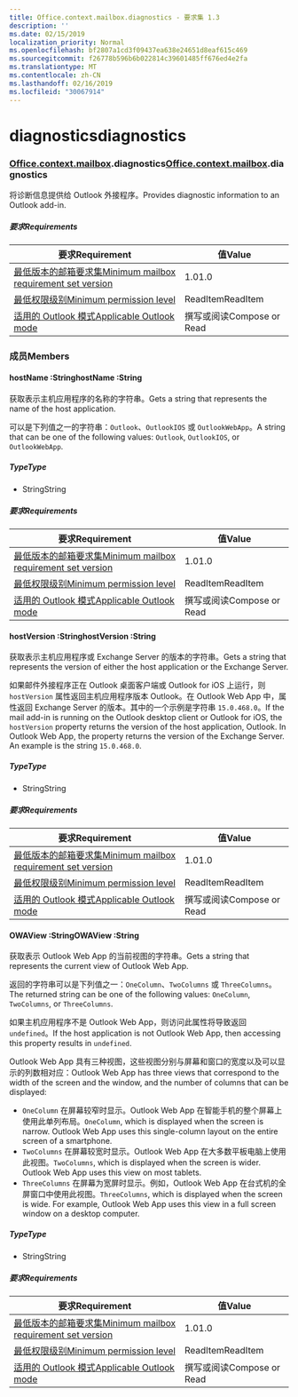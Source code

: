 ```yaml
---
title: Office.context.mailbox.diagnostics - 要求集 1.3
description: ''
ms.date: 02/15/2019
localization_priority: Normal
ms.openlocfilehash: bf2807a1cd3f09437ea638e24651d8eaf615c469
ms.sourcegitcommit: f26778b596b6b022814c39601485ff676ed4e2fa
ms.translationtype: MT
ms.contentlocale: zh-CN
ms.lasthandoff: 02/16/2019
ms.locfileid: "30067914"
---
```

# <a name="diagnostics"></a><span data-ttu-id="166d2-102">diagnostics</span><span class="sxs-lookup"><span data-stu-id="166d2-102">diagnostics</span></span>

### <a name="officeofficemdcontextofficecontextmdmailboxofficecontextmailboxmddiagnostics"></a><span data-ttu-id="166d2-103">[Office](Office.md)[.context](Office.context.md)[.mailbox](Office.context.mailbox.md).diagnostics</span><span class="sxs-lookup"><span data-stu-id="166d2-103">[Office](Office.md)[.context](Office.context.md)[.mailbox](Office.context.mailbox.md).diagnostics</span></span>

<span data-ttu-id="166d2-104">将诊断信息提供给 Outlook 外接程序。</span><span class="sxs-lookup"><span data-stu-id="166d2-104">Provides diagnostic information to an Outlook add-in.</span></span>

##### <a name="requirements"></a><span data-ttu-id="166d2-105">要求</span><span class="sxs-lookup"><span data-stu-id="166d2-105">Requirements</span></span>

|<span data-ttu-id="166d2-106">要求</span><span class="sxs-lookup"><span data-stu-id="166d2-106">Requirement</span></span>| <span data-ttu-id="166d2-107">值</span><span class="sxs-lookup"><span data-stu-id="166d2-107">Value</span></span>|
|---|---|
|[<span data-ttu-id="166d2-108">最低版本的邮箱要求集</span><span class="sxs-lookup"><span data-stu-id="166d2-108">Minimum mailbox requirement set version</span></span>](/office/dev/add-ins/reference/requirement-sets/outlook-api-requirement-sets)| <span data-ttu-id="166d2-109">1.0</span><span class="sxs-lookup"><span data-stu-id="166d2-109">1.0</span></span>|
|[<span data-ttu-id="166d2-110">最低权限级别</span><span class="sxs-lookup"><span data-stu-id="166d2-110">Minimum permission level</span></span>](https://docs.microsoft.com/outlook/add-ins/understanding-outlook-add-in-permissions)| <span data-ttu-id="166d2-111">ReadItem</span><span class="sxs-lookup"><span data-stu-id="166d2-111">ReadItem</span></span>|
|[<span data-ttu-id="166d2-112">适用的 Outlook 模式</span><span class="sxs-lookup"><span data-stu-id="166d2-112">Applicable Outlook mode</span></span>](https://docs.microsoft.com/outlook/add-ins/#extension-points)| <span data-ttu-id="166d2-113">撰写或阅读</span><span class="sxs-lookup"><span data-stu-id="166d2-113">Compose or Read</span></span>|

### <a name="members"></a><span data-ttu-id="166d2-114">成员</span><span class="sxs-lookup"><span data-stu-id="166d2-114">Members</span></span>

####  <a name="hostname-string"></a><span data-ttu-id="166d2-115">hostName :String</span><span class="sxs-lookup"><span data-stu-id="166d2-115">hostName :String</span></span>

<span data-ttu-id="166d2-116">获取表示主机应用程序的名称的字符串。</span><span class="sxs-lookup"><span data-stu-id="166d2-116">Gets a string that represents the name of the host application.</span></span>

<span data-ttu-id="166d2-117">可以是下列值之一的字符串：`Outlook`、`OutlookIOS` 或 `OutlookWebApp`。</span><span class="sxs-lookup"><span data-stu-id="166d2-117">A string that can be one of the following values: `Outlook`, `OutlookIOS`, or `OutlookWebApp`.</span></span>

##### <a name="type"></a><span data-ttu-id="166d2-118">Type</span><span class="sxs-lookup"><span data-stu-id="166d2-118">Type</span></span>

*   <span data-ttu-id="166d2-119">String</span><span class="sxs-lookup"><span data-stu-id="166d2-119">String</span></span>

##### <a name="requirements"></a><span data-ttu-id="166d2-120">要求</span><span class="sxs-lookup"><span data-stu-id="166d2-120">Requirements</span></span>

|<span data-ttu-id="166d2-121">要求</span><span class="sxs-lookup"><span data-stu-id="166d2-121">Requirement</span></span>| <span data-ttu-id="166d2-122">值</span><span class="sxs-lookup"><span data-stu-id="166d2-122">Value</span></span>|
|---|---|
|[<span data-ttu-id="166d2-123">最低版本的邮箱要求集</span><span class="sxs-lookup"><span data-stu-id="166d2-123">Minimum mailbox requirement set version</span></span>](/office/dev/add-ins/reference/requirement-sets/outlook-api-requirement-sets)| <span data-ttu-id="166d2-124">1.0</span><span class="sxs-lookup"><span data-stu-id="166d2-124">1.0</span></span>|
|[<span data-ttu-id="166d2-125">最低权限级别</span><span class="sxs-lookup"><span data-stu-id="166d2-125">Minimum permission level</span></span>](https://docs.microsoft.com/outlook/add-ins/understanding-outlook-add-in-permissions)| <span data-ttu-id="166d2-126">ReadItem</span><span class="sxs-lookup"><span data-stu-id="166d2-126">ReadItem</span></span>|
|[<span data-ttu-id="166d2-127">适用的 Outlook 模式</span><span class="sxs-lookup"><span data-stu-id="166d2-127">Applicable Outlook mode</span></span>](https://docs.microsoft.com/outlook/add-ins/#extension-points)| <span data-ttu-id="166d2-128">撰写或阅读</span><span class="sxs-lookup"><span data-stu-id="166d2-128">Compose or Read</span></span>|

####  <a name="hostversion-string"></a><span data-ttu-id="166d2-129">hostVersion :String</span><span class="sxs-lookup"><span data-stu-id="166d2-129">hostVersion :String</span></span>

<span data-ttu-id="166d2-130">获取表示主机应用程序或 Exchange Server 的版本的字符串。</span><span class="sxs-lookup"><span data-stu-id="166d2-130">Gets a string that represents the version of either the host application or the Exchange Server.</span></span>

<span data-ttu-id="166d2-p101">如果邮件外接程序正在 Outlook 桌面客户端或 Outlook for iOS 上运行，则 `hostVersion` 属性返回主机应用程序版本 Outlook。在 Outlook Web App 中，属性返回 Exchange Server 的版本。其中的一个示例是字符串 `15.0.468.0`。</span><span class="sxs-lookup"><span data-stu-id="166d2-p101">If the mail add-in is running on the Outlook desktop client or Outlook for iOS, the `hostVersion` property returns the version of the host application, Outlook. In Outlook Web App, the property returns the version of the Exchange Server. An example is the string `15.0.468.0`.</span></span>

##### <a name="type"></a><span data-ttu-id="166d2-134">Type</span><span class="sxs-lookup"><span data-stu-id="166d2-134">Type</span></span>

*   <span data-ttu-id="166d2-135">String</span><span class="sxs-lookup"><span data-stu-id="166d2-135">String</span></span>

##### <a name="requirements"></a><span data-ttu-id="166d2-136">要求</span><span class="sxs-lookup"><span data-stu-id="166d2-136">Requirements</span></span>

|<span data-ttu-id="166d2-137">要求</span><span class="sxs-lookup"><span data-stu-id="166d2-137">Requirement</span></span>| <span data-ttu-id="166d2-138">值</span><span class="sxs-lookup"><span data-stu-id="166d2-138">Value</span></span>|
|---|---|
|[<span data-ttu-id="166d2-139">最低版本的邮箱要求集</span><span class="sxs-lookup"><span data-stu-id="166d2-139">Minimum mailbox requirement set version</span></span>](/office/dev/add-ins/reference/requirement-sets/outlook-api-requirement-sets)| <span data-ttu-id="166d2-140">1.0</span><span class="sxs-lookup"><span data-stu-id="166d2-140">1.0</span></span>|
|[<span data-ttu-id="166d2-141">最低权限级别</span><span class="sxs-lookup"><span data-stu-id="166d2-141">Minimum permission level</span></span>](https://docs.microsoft.com/outlook/add-ins/understanding-outlook-add-in-permissions)| <span data-ttu-id="166d2-142">ReadItem</span><span class="sxs-lookup"><span data-stu-id="166d2-142">ReadItem</span></span>|
|[<span data-ttu-id="166d2-143">适用的 Outlook 模式</span><span class="sxs-lookup"><span data-stu-id="166d2-143">Applicable Outlook mode</span></span>](https://docs.microsoft.com/outlook/add-ins/#extension-points)| <span data-ttu-id="166d2-144">撰写或阅读</span><span class="sxs-lookup"><span data-stu-id="166d2-144">Compose or Read</span></span>|

####  <a name="owaview-string"></a><span data-ttu-id="166d2-145">OWAView :String</span><span class="sxs-lookup"><span data-stu-id="166d2-145">OWAView :String</span></span>

<span data-ttu-id="166d2-146">获取表示 Outlook Web App 的当前视图的字符串。</span><span class="sxs-lookup"><span data-stu-id="166d2-146">Gets a string that represents the current view of Outlook Web App.</span></span>

<span data-ttu-id="166d2-147">返回的字符串可以是下列值之一：`OneColumn`、`TwoColumns` 或 `ThreeColumns`。</span><span class="sxs-lookup"><span data-stu-id="166d2-147">The returned string can be one of the following values: `OneColumn`, `TwoColumns`, or `ThreeColumns`.</span></span>

<span data-ttu-id="166d2-148">如果主机应用程序不是 Outlook Web App，则访问此属性将导致返回 `undefined`。</span><span class="sxs-lookup"><span data-stu-id="166d2-148">If the host application is not Outlook Web App, then accessing this property results in `undefined`.</span></span>

<span data-ttu-id="166d2-149">Outlook Web App 具有三种视图，这些视图分别与屏幕和窗口的宽度以及可以显示的列数相对应：</span><span class="sxs-lookup"><span data-stu-id="166d2-149">Outlook Web App has three views that correspond to the width of the screen and the window, and the number of columns that can be displayed:</span></span>

*   <span data-ttu-id="166d2-p102">`OneColumn` 在屏幕较窄时显示。Outlook Web App 在智能手机的整个屏幕上使用此单列布局。</span><span class="sxs-lookup"><span data-stu-id="166d2-p102">`OneColumn`, which is displayed when the screen is narrow. Outlook Web App uses this single-column layout on the entire screen of a smartphone.</span></span>
*   <span data-ttu-id="166d2-p103">`TwoColumns` 在屏幕较宽时显示。Outlook Web App 在大多数平板电脑上使用此视图。</span><span class="sxs-lookup"><span data-stu-id="166d2-p103">`TwoColumns`, which is displayed when the screen is wider. Outlook Web App uses this view on most tablets.</span></span>
*   <span data-ttu-id="166d2-p104">`ThreeColumns` 在屏幕为宽屏时显示。例如，Outlook Web App 在台式机的全屏窗口中使用此视图。</span><span class="sxs-lookup"><span data-stu-id="166d2-p104">`ThreeColumns`, which is displayed when the screen is wide. For example, Outlook Web App uses this view in a full screen window on a desktop computer.</span></span>

##### <a name="type"></a><span data-ttu-id="166d2-156">Type</span><span class="sxs-lookup"><span data-stu-id="166d2-156">Type</span></span>

*   <span data-ttu-id="166d2-157">String</span><span class="sxs-lookup"><span data-stu-id="166d2-157">String</span></span>

##### <a name="requirements"></a><span data-ttu-id="166d2-158">要求</span><span class="sxs-lookup"><span data-stu-id="166d2-158">Requirements</span></span>

|<span data-ttu-id="166d2-159">要求</span><span class="sxs-lookup"><span data-stu-id="166d2-159">Requirement</span></span>| <span data-ttu-id="166d2-160">值</span><span class="sxs-lookup"><span data-stu-id="166d2-160">Value</span></span>|
|---|---|
|[<span data-ttu-id="166d2-161">最低版本的邮箱要求集</span><span class="sxs-lookup"><span data-stu-id="166d2-161">Minimum mailbox requirement set version</span></span>](/office/dev/add-ins/reference/requirement-sets/outlook-api-requirement-sets)| <span data-ttu-id="166d2-162">1.0</span><span class="sxs-lookup"><span data-stu-id="166d2-162">1.0</span></span>|
|[<span data-ttu-id="166d2-163">最低权限级别</span><span class="sxs-lookup"><span data-stu-id="166d2-163">Minimum permission level</span></span>](https://docs.microsoft.com/outlook/add-ins/understanding-outlook-add-in-permissions)| <span data-ttu-id="166d2-164">ReadItem</span><span class="sxs-lookup"><span data-stu-id="166d2-164">ReadItem</span></span>|
|[<span data-ttu-id="166d2-165">适用的 Outlook 模式</span><span class="sxs-lookup"><span data-stu-id="166d2-165">Applicable Outlook mode</span></span>](https://docs.microsoft.com/outlook/add-ins/#extension-points)| <span data-ttu-id="166d2-166">撰写或阅读</span><span class="sxs-lookup"><span data-stu-id="166d2-166">Compose or Read</span></span>|
